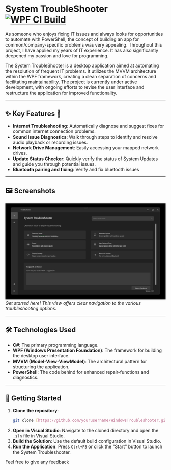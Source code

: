 # System TroubleShooter  [![WPF CI Build](https://github.com/BoudinDjama/SystemTroubleShooter/actions/workflows/main.yml/badge.svg?branch=main)](https://github.com/BoudinDjama/SystemTroubleShooter/actions/workflows/main.yml)

As someone who enjoys fixing IT issues and always looks for opportunities to automate with PowerShell, the concept of building an app for common/company-specific problems was very appealing. Throughout this project, I have applied my years of IT experience. It has also significantly deepened my passion and love for programming.

The System TroubleShooter is a desktop application aimed at automating the resolution of frequent IT problems. It utilizes the MVVM architecture within the WPF framework, creating a clean separation of concerns and facilitating maintainability. The project is currently under active development, with ongoing efforts to revise the user interface and restructure the application for improved functionality.

---

## ✨ Key Features 🔧

* **Internet Troubleshooting**: Automatically diagnose and suggest fixes for common internet connection problems.
* **Sound Issue Diagnostics**: Walk through steps to identify and resolve audio playback or recording issues.
* **Network Drive Management**: Easily accessing your mapped network drives.
* **Update Status Checker**: Quickly verify the status of System Updates and guide you through potential issues.
* **Bluetooth pairing and fixing**: Verify and fix bluetooth issues

---

## 🖼️ Screenshots

![Screenshot of Home View](SystemTroubleShooter/Assets/TroubleshooterScreenshot.png)
*Get started here! This view offers clear navigation to the various troubleshooting options.*


---

## 🛠️ Technologies Used

* **C#**: The primary programming language.
* **WPF (Windows Presentation Foundation)**: The framework for building the desktop user interface.
* **MVVM (Model-View-ViewModel)**: The architectural pattern for structuring the application.
* **PowerShell**: The code behind for enhanced repair-functions and diagnostics.

---

## 🚀 Getting Started

1.  **Clone the repository**:
    ```bash
    git clone [https://github.com/yourusername/WindowsTroubleshooter.git](https://github.com/yourusername/WindowsTroubleshooter.git)
    ```
2.  **Open in Visual Studio**: Navigate to the cloned directory and open the `.sln` file in Visual Studio.
3.  **Build the Solution**: Use the default build configuration in Visual Studio.
4.  **Run the Application**: Press `Ctrl+F5` or click the "Start" button to launch the System Troubleshooter.

Feel free to give any feedback
